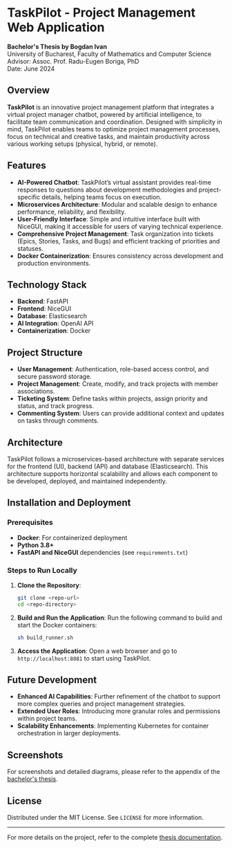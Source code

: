 # TaskPilot - Project Management Web Application

**Bachelor's Thesis by Bogdan Ivan**  
University of Bucharest, Faculty of Mathematics and Computer Science  
Advisor: Assoc. Prof. Radu-Eugen Boriga, PhD  
Date: June 2024

## Overview

**TaskPilot** is an innovative project management platform that integrates a virtual project manager chatbot, powered by artificial intelligence, to facilitate team communication and coordination. Designed with simplicity in mind, TaskPilot enables teams to optimize project management processes, focus on technical and creative tasks, and maintain productivity across various working setups (physical, hybrid, or remote).

## Features

- **AI-Powered Chatbot**: TaskPilot’s virtual assistant provides real-time responses to questions about development methodologies and project-specific details, helping teams focus on execution.
- **Microservices Architecture**: Modular and scalable design to enhance performance, reliability, and flexibility.
- **User-Friendly Interface**: Simple and intuitive interface built with NiceGUI, making it accessible for users of varying technical experience.
- **Comprehensive Project Management**: Task organization into tickets (Epics, Stories, Tasks, and Bugs) and efficient tracking of priorities and statuses.
- **Docker Containerization**: Ensures consistency across development and production environments.

## Technology Stack

- **Backend**: FastAPI
- **Frontend**: NiceGUI
- **Database**: Elasticsearch
- **AI Integration**: OpenAI API
- **Containerization**: Docker

## Project Structure

- **User Management**: Authentication, role-based access control, and secure password storage.
- **Project Management**: Create, modify, and track projects with member associations.
- **Ticketing System**: Define tasks within projects, assign priority and status, and track progress.
- **Commenting System**: Users can provide additional context and updates on tasks through comments.

## Architecture

TaskPilot follows a microservices-based architecture with separate services for the frontend (UI), backend (API) and database (Elasticsearch). This architecture supports horizontal scalability and allows each component to be developed, deployed, and maintained independently.

## Installation and Deployment

### Prerequisites

- **Docker**: For containerized deployment
- **Python 3.8+**
- **FastAPI and NiceGUI** dependencies (see `requirements.txt`)

### Steps to Run Locally

1. **Clone the Repository**:
    ```bash
    git clone <repo-url>
    cd <repo-directory>
    ```

2. **Build and Run the Application**:
    Run the following command to build and start the Docker containers:
    ```bash
    sh build_runner.sh
    ```

3. **Access the Application**:
    Open a web browser and go to `http://localhost:8081` to start using TaskPilot.

## Future Development

- **Enhanced AI Capabilities**: Further refinement of the chatbot to support more complex queries and project management strategies.
- **Extended User Roles**: Introducing more granular roles and permissions within project teams.
- **Scalability Enhancements**: Implementing Kubernetes for container orchestration in larger deployments.

## Screenshots

For screenshots and detailed diagrams, please refer to the appendix of the [bachelor's thesis](https://github.com/bogdanivan12/TaskPilot/blob/main/Licenta_Ivan_Bogdan.pdf).

## License

Distributed under the MIT License. See `LICENSE` for more information.

---

For more details on the project, refer to the complete [thesis documentation](https://github.com/bogdanivan12/TaskPilot/blob/main/Licenta_Ivan_Bogdan.pdf).
